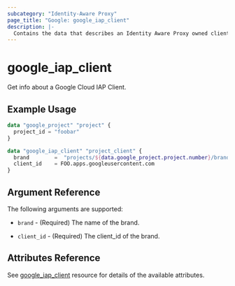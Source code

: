 ```yaml
---
subcategory: "Identity-Aware Proxy"
page_title: "Google: google_iap_client"
description: |-
  Contains the data that describes an Identity Aware Proxy owned client.
---
```

# google_iap_client

Get info about a Google Cloud IAP Client.

## Example Usage

```tf
data "google_project" "project" {
  project_id = "foobar"
}

data "google_iap_client" "project_client" {
  brand        =  "projects/${data.google_project.project.number}/brands/[BRAND_NUMBER]"
  client_id    = FOO.apps.googleusercontent.com
}

```

## Argument Reference

The following arguments are supported:

* `brand` - (Required) The name of the brand.

* `client_id` - (Required) The client_id of the brand.

## Attributes Reference

See [google_iap_client](https://registry.terraform.io/providers/hashicorp/google/latest/docs/resources/iap_client) resource for details of the available attributes.
